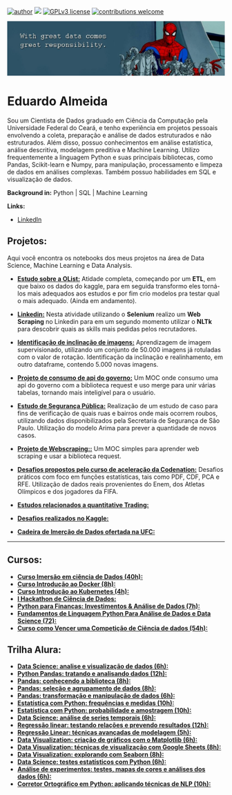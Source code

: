 [![author](https://img.shields.io/badge/author-Eduardo%20Almeida-red.svg)](https://www.linkedin.com/in/eduardo-almeida-814a676a/) [![](https://img.shields.io/badge/python-3.7+-blue.svg)](https://www.python.org/downloads/release/python-365/) [![GPLv3 license](https://img.shields.io/badge/License-GPLv3-blue.svg)](http://perso.crans.org/besson/LICENSE.html) [![contributions welcome](https://img.shields.io/badge/contributions-welcome-brightgreen.svg?style=flat)](https://github.com/eduardo-almeida)

<p align="center">
  <img src="banner.jpeg" >
</p>    
  
# Eduardo Almeida 

Sou um Cientista de Dados graduado em Ciência da Computação pela Universidade Federal do Ceará, e tenho experiência em projetos pessoais envolvendo a coleta, preparação e análise de dados estruturados e não estruturados. Além disso, possuo conhecimentos em análise estatística, análise descritiva, modelagem preditiva e Machine Learning. Utilizo frequentemente a linguagem Python e suas principais bibliotecas, como Pandas, Scikit-learn e Numpy, para manipulação, processamento e limpeza de dados em análises complexas. Também possuo habilidades em SQL e visualização de dados. 

**Background in:** Python | SQL | Machine Learning  

**Links:**
* [LinkedIn](https://www.linkedin.com/in/eduardo-almeida-814a676a/)


## Projetos:

Aqui você encontra os notebooks dos meus projetos na área de Data Science, Machine Learning e Data Analysis. 


* [**Estudo sobre a OList:**](https://github.com/eduardo-almeida/Data_Science/tree/master/Olist-ML-models) Atidade completa, começando por um **ETL**, em que baixo os dados do kaggle, para em seguida transformo eles torná-los mais adequados aos estudos e por fim crio modelos pra testar qual o mais adequado. (Ainda em andamento).

* [**Linkedin:**](https://github.com/eduardo-almeida/Data_Science/tree/master/Web%20scraping/Linkedin) Nesta atividade utilizando o **Selenium** realizo um **Web Scraping** no Linkedin para em um segundo momento utilizar o **NLTk** para descobrir quais as skills mais pedidas pelos recrutadores.

* [**Identificação de inclinação de imagens:**](https://github.com/eduardo-almeida/Data_Science/tree/master/Detectar%20Faces) Aprendizagem de imagem  supervisionado, utilizando um conjunto de 50.000 imagens já rotuladas com o valor de rotação. Identificação da inclinação e realinhamento, em outro dataframe, contendo 5.000 novas imagens.

* [**Projeto de consumo de api do governo:**](https://github.com/eduardo-almeida/Data_Science/tree/master/Compras%20%20Governamentais) Um MOC onde consumo uma api do governo com a biblioteca request e uso merge para unir várias tabelas, tornando mais inteligível para o usuário.

* [**Estudo de Segurança Pública:**](https://github.com/eduardo-almeida/Data_Science/tree/master/Seguranca%20P%C3%BAblica) Realização de um estudo de caso para fins de verificação de quais ruas e bairros onde mais ocorrem roubos, utilizando  dados disponibilizados pela Secretaria de Segurança de São Paulo. Utilização do modelo Arima para prever a quantidade de novos casos.
 
* [**Projeto de Webscraping::**](https://github.com/eduardo-almeida/Data_Science/tree/master/Webscraping) Um MOC simples para aprender web scraping e usar a biblioteca request.

* [**Desafios propostos pelo curso de aceleração da Codenation:**](https://github.com/eduardo-almeida/Data_Science/tree/master/Codenation) Desafios práticos com foco em funções estatísticas, tais como PDF, CDF, PCA e RFE. Utilização de dados reais provenientes do Enem, dos Atletas Olímpicos e dos jogadores da FIFA.

* [**Estudos relacionados a quantitative Trading:**](https://github.com/eduardo-almeida/Data_Science/tree/master/Trading)

* [**Desafios realizados no Kaggle:**](https://github.com/eduardo-almeida/Data_Science/tree/master/Kaggle)
 
* [**Cadeira de Imerção de Dados ofertada na UFC:**](https://github.com/eduardo-almeida/data-science-cookbook)
---
## Cursos:
 
* [**Curso Imersão em ciência de Dados (40h):**](https://drive.google.com/file/d/1EIDIyn8AUL4VAziqoQneSJcIP6_jUUVR/view)
* [**Curso Introdução ao Docker (8h):**](https://drive.google.com/file/d/1vcEVnqIz3US6Aer5gIop2sQzo7z1h6aS/view?usp=share_link)
* [**Curso Introdução ao Kubernetes (4h):**](https://drive.google.com/file/d/1zU2cLKNeBWe0R3AP_sMeIYuqaWi8lTll/view?usp=share_link)
* [**I Hackathon de Ciência de Dados:**](https://drive.google.com/file/d/16a5Z-sOdFxARrK9HN1lixLmTWtHzkkdP/view?usp=share_link)
* [**Python para Finanças: Investimentos & Análise de Dados (7h):**](https://www.udemy.com/certificate/UC-b5ec8341-d243-4c5e-8e59-f432018826ed/)
* [**Fundamentos de Linguagem Python Para Análise de Dados e Data Science (72):**](https://www.datascienceacademy.com.br/cursosgratuitos)
* [**Curso como Vencer uma Competição de Ciência de dados (54h):**](https://www.coursera.org/learn/competitive-data-science?specialization=aml)

## Trilha Alura:
* [**Data Science: analise e visualização de dados (6h):**](https://cursos.alura.com.br/course/data-science-primeiros-passos)
* [**Python Pandas: tratando e analisando dados (12h):**](https://cursos.alura.com.br/course/introducao-python-pandas)
* [**Pandas: conhecendo a biblioteca (8h):**](https://cursos.alura.com.br/course/pandas-conhecendo-biblioteca)
* [**Pandas: seleção e agrupamento de dados (8h):**](https://cursos.alura.com.br/course/pandas-selecao-agrupamento-dados) 
* [**Pandas: transformação e manipulação de dados (6h):**](https://cursos.alura.com.br/course/pandas-transformacao-manipulacao-dados)
* [**Estatística com Python: frequências e medidas (10h):**](https://cursos.alura.com.br/course/estatistica-distribuicoes-e-medidas)
* [**Estatística com Python: probabilidade e amostragem (10h):**](https://cursos.alura.com.br/course/estatistica-probabilidade-e-amostragem)
* [**Data Science: análise de series temporais (6h):**](https://cursos.alura.com.br/course/data-science-series-temporais)
* [**Regressão linear: testando relações e prevendo resultados (12h):**](https://cursos.alura.com.br/course/data-science-modelo-regressao-linear)
* [**Regressão Linear: técnicas avançadas de modelagem (5h):**](https://cursos.alura.com.br/course/data-science-modelo-regressao-linear-assimetria-statsmodel)
* [**Data Visualization: criação de gráficos com o Matplotlib (6h):**](https://cursos.alura.com.br/course/customizacao-matplot)
* [**Data Visualization: técnicas de visualização com Google Sheets (8h):**](https://cursos.alura.com.br/course/data-visualization-visualizacao-google-sheets)
* [**Data Visualization: explorando com Seaborn (8h):**](https://cursos.alura.com.br/course/data-visualization-com-seaborn)
* [**Data Science: testes estatísticos com Python (6h):**](https://cursos.alura.com.br/course/data-science-introducao-a-testes-estatisticos-com-python)
* [**Análise de experimentos: testes, mapas de cores e análises dos dados (6h):**](https://cursos.alura.com.br/course/analise-de-experimentos)
* [**Corretor Ortográfico em Python: aplicando técnicas de NLP (10h):**](https://cursos.alura.com.br/course/nlp-corretor-ortografico)
